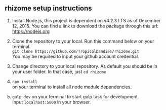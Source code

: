 ## rhizome setup instructions
1. Install Node.js, this project is dependent on v4.2.3 LTS as of December 12, 2015.
You can find a link to download the package through this url:  
https://nodejs.org

2. Clone the repository to your local. Run this command below on your terminal.  
`git clone https://github.com/TropicalDandies/rhizome.git`   
You may be required to input your github account credential.

3. Change directory to your local repository. As default you should be in your user folder. In that case, just  `cd rhizome`

4. `npm install`  
on your terminal to install all node module dependencies.

5. `gulp dev`
on your terminal to start gulp task for development.  
Input `localhost:5000` in your browser.
